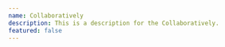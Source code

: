 ```yaml
---
name: Collaboratively
description: This is a description for the Collaboratively.
featured: false
---
```

